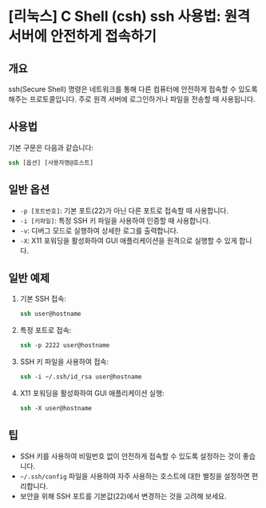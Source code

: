 # [리눅스] C Shell (csh) ssh 사용법: 원격 서버에 안전하게 접속하기

## 개요
ssh(Secure Shell) 명령은 네트워크를 통해 다른 컴퓨터에 안전하게 접속할 수 있도록 해주는 프로토콜입니다. 주로 원격 서버에 로그인하거나 파일을 전송할 때 사용됩니다.

## 사용법
기본 구문은 다음과 같습니다:
```csh
ssh [옵션] [사용자명@호스트]
```

## 일반 옵션
- `-p [포트번호]`: 기본 포트(22)가 아닌 다른 포트로 접속할 때 사용합니다.
- `-i [키파일]`: 특정 SSH 키 파일을 사용하여 인증할 때 사용합니다.
- `-v`: 디버그 모드로 실행하여 상세한 로그를 출력합니다.
- `-X`: X11 포워딩을 활성화하여 GUI 애플리케이션을 원격으로 실행할 수 있게 합니다.

## 일반 예제
1. 기본 SSH 접속:
   ```csh
   ssh user@hostname
   ```

2. 특정 포트로 접속:
   ```csh
   ssh -p 2222 user@hostname
   ```

3. SSH 키 파일을 사용하여 접속:
   ```csh
   ssh -i ~/.ssh/id_rsa user@hostname
   ```

4. X11 포워딩을 활성화하여 GUI 애플리케이션 실행:
   ```csh
   ssh -X user@hostname
   ```

## 팁
- SSH 키를 사용하여 비밀번호 없이 안전하게 접속할 수 있도록 설정하는 것이 좋습니다.
- `~/.ssh/config` 파일을 사용하여 자주 사용하는 호스트에 대한 별칭을 설정하면 편리합니다.
- 보안을 위해 SSH 포트를 기본값(22)에서 변경하는 것을 고려해 보세요.